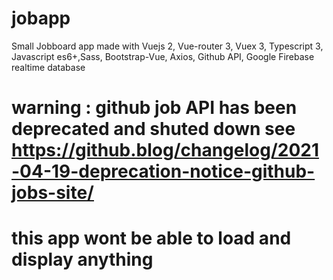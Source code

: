 # jobapp
Small Jobboard app made with Vuejs 2, Vue-router 3, Vuex 3, Typescript 3, Javascript es6+,Sass, Bootstrap-Vue, Axios, Github API, Google Firebase realtime database

# warning : github job API has been deprecated and shuted down see https://github.blog/changelog/2021-04-19-deprecation-notice-github-jobs-site/ 
# this app wont be able to load and display anything 
